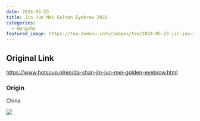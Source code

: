```yaml
---
date: 2024-05-23
title: Jin Jun Mei Golden Eyebrow 2022
categories:
  - Hongcha
featured_image: https://tea.dedunu.info/images/tea/2024-05-23-jin-jun-mei-1.jpeg
---
```


## Original Link

<https://www.hotsoup.nl/en/da-shan-jin-jun-mei-golden-eyebrow.html>

### Origin

China

![](https://tea.dedunu.info/images/tea/2024-05-23-jin-jun-mei-2.jpeg)

